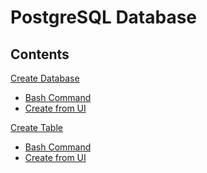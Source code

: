 PostgreSQL Database
===========

## Contents
[Create Database](section/create-database.md) <br>
   - [Bash Command](section/create-database.md#Create-using-Bash-Command)<br>
   - [Create from UI](section/create-database.md#Create-from-UI )<br>

[Create Table](section/create-table.md) <br>
   - [Bash Command](section/create-table.md#Create-using-Bash-Command)<br>
   - [Create from UI](section/create-table.md#Create-using-Bash-Command)<br>
   
